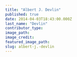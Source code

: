 ```yaml
---
title: "Albert J. Devlin"
published: true
date: 2014-04-03T18:43:00.000Z
last_name: "Devlin"
contributor_type:
image_path:
image_credit:
featured_image_path:
slug: albert-j.-devlin
---
```

